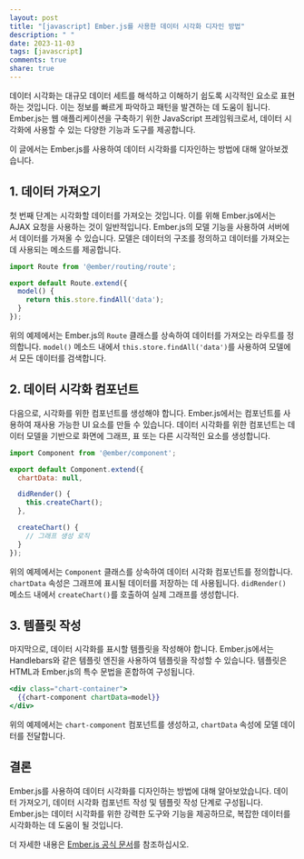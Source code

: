 ```yaml
---
layout: post
title: "[javascript] Ember.js를 사용한 데이터 시각화 디자인 방법"
description: " "
date: 2023-11-03
tags: [javascript]
comments: true
share: true
---
```


데이터 시각화는 대규모 데이터 세트를 해석하고 이해하기 쉽도록 시각적인 요소로 표현하는 것입니다. 이는 정보를 빠르게 파악하고 패턴을 발견하는 데 도움이 됩니다. Ember.js는 웹 애플리케이션을 구축하기 위한 JavaScript 프레임워크로서, 데이터 시각화에 사용할 수 있는 다양한 기능과 도구를 제공합니다.

이 글에서는 Ember.js를 사용하여 데이터 시각화를 디자인하는 방법에 대해 알아보겠습니다.

## 1. 데이터 가져오기

첫 번째 단계는 시각화할 데이터를 가져오는 것입니다. 이를 위해 Ember.js에서는 AJAX 요청을 사용하는 것이 일반적입니다. Ember.js의 모델 기능을 사용하여 서버에서 데이터를 가져올 수 있습니다. 모델은 데이터의 구조를 정의하고 데이터를 가져오는 데 사용되는 메소드를 제공합니다.

```javascript
import Route from '@ember/routing/route';

export default Route.extend({
  model() {
    return this.store.findAll('data');
  }
});
```

위의 예제에서는 Ember.js의 `Route` 클래스를 상속하여 데이터를 가져오는 라우트를 정의합니다. `model()` 메소드 내에서 `this.store.findAll('data')`를 사용하여 모델에서 모든 데이터를 검색합니다.

## 2. 데이터 시각화 컴포넌트

다음으로, 시각화를 위한 컴포넌트를 생성해야 합니다. Ember.js에서는 컴포넌트를 사용하여 재사용 가능한 UI 요소를 만들 수 있습니다. 데이터 시각화를 위한 컴포넌트는 데이터 모델을 기반으로 화면에 그래프, 표 또는 다른 시각적인 요소를 생성합니다.

```javascript
import Component from '@ember/component';

export default Component.extend({
  chartData: null,

  didRender() {
    this.createChart();
  },

  createChart() {
    // 그래프 생성 로직
  }
});
```

위의 예제에서는 `Component` 클래스를 상속하여 데이터 시각화 컴포넌트를 정의합니다. `chartData` 속성은 그래프에 표시될 데이터를 저장하는 데 사용됩니다. `didRender()` 메소드 내에서 `createChart()`를 호출하여 실제 그래프를 생성합니다.

## 3. 템플릿 작성

마지막으로, 데이터 시각화를 표시할 템플릿을 작성해야 합니다. Ember.js에서는 Handlebars와 같은 템플릿 엔진을 사용하여 템플릿을 작성할 수 있습니다. 템플릿은 HTML과 Ember.js의 특수 문법을 혼합하여 구성됩니다.

```handlebars
<div class="chart-container">
  {{chart-component chartData=model}}
</div>
```

위의 예제에서는 `chart-component` 컴포넌트를 생성하고, `chartData` 속성에 모델 데이터를 전달합니다.

## 결론

Ember.js를 사용하여 데이터 시각화를 디자인하는 방법에 대해 알아보았습니다. 데이터 가져오기, 데이터 시각화 컴포넌트 작성 및 템플릿 작성 단계로 구성됩니다. Ember.js는 데이터 시각화를 위한 강력한 도구와 기능을 제공하므로, 복잡한 데이터를 시각화하는 데 도움이 될 것입니다.

더 자세한 내용은 [Ember.js 공식 문서](https://emberjs.com/)를 참조하십시오.